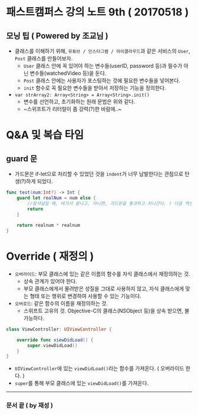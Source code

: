 # 패스트캠퍼스 강의 노트 9th ( 20170518 )

## 모닝 팁 ( Powered by 조교님 )
 - 클래스를 이해하기 위해, `유튜브 / 인스타그램 / 아이클라우드`과 같은 서비스의 `User`, `Post` 클래스를 만들어보자.
	 - `User` 클래스 안에 꼭 있어야 하는 변수들(userID, password 등)과 필수가 아닌 변수들(watchedVideo 등)을 둔다.
	 - `Post` 클래스 안에는 사용자가 포스팅하는 것에 필요한 변수들을 넣어본다.
	 - `init` 함수로 꼭 필요한 변수들을 받아서 저장하는 기능을 정의한다.
 - `var strArray2: Array<String> = Array<String>.init()`
	 - 변수를 선언하고, 초기화하는 원래 문법은 위와 같다.
	 - ~스위프트가 리터럴이 좀 강력(?)한 바람에..~

# Q&A 및 복습 타임

## guard 문
 - 가드문은 if-let으로 처리할 수 있었던 것을 `indent`가 너무 남발한다는 관점으로 탄생(?)하게 되었다.

```swift
func test(num:Int?) -> Int {
	guard let realNum = num else {
		//옵셔널일 때, 여기서 끝나고. 아니면, 가드문을 통과하고 지나간다. ( 다음 액션을 실행한다. )
		return
	}
	
	return realnum * realnum
}
```

# Override ( 재정의 )

 - `오버라이드`: 부모 클래스에 있는 같은 이름의 함수를 자식 클래스에서 재정의하는 것.
	 - 상속 관계가 있어야 한다.
	 - 부모 클래스에게서 물려받은 성질을 그대로 사용하지 않고, 자식 클래스에게 맞는 형태 또는 행위로 변경하여 사용할 수 있는 기능이다.
 - `오버로드`: 같은 함수의 이름을 재정의하는 것.
	 - 스위프트 고유의 것. Objective-C의 클래스(NSObject 등)을 상속 받으면, 불가능하다.

```swift
class ViewController: UIViewController {

    override func viewDidLoad() {
        super.viewDidLoad()
    }
}
```
 - `UIViewController`에 있는 `viewDidLoad()`라는 함수를 가져온다. ( 오버라이드 한다. )
 - `super`를 통해 부모 클래스에 있는 `viewDidLoad()`를 가져온다.

---
### 문서 끝 ( by 재성 )
